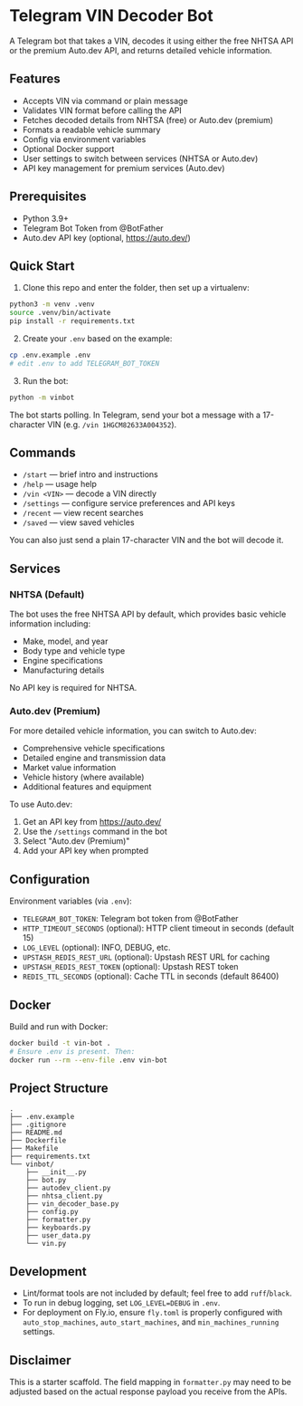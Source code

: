 # Telegram VIN Decoder Bot

A Telegram bot that takes a VIN, decodes it using either the free NHTSA API or the premium Auto.dev API, and returns detailed vehicle information.

## Features
- Accepts VIN via command or plain message
- Validates VIN format before calling the API
- Fetches decoded details from NHTSA (free) or Auto.dev (premium)
- Formats a readable vehicle summary
- Config via environment variables
- Optional Docker support
- User settings to switch between services (NHTSA or Auto.dev)
- API key management for premium services (Auto.dev)

## Prerequisites
- Python 3.9+
- Telegram Bot Token from @BotFather
- Auto.dev API key (optional, https://auto.dev/)

## Quick Start

1. Clone this repo and enter the folder, then set up a virtualenv:

```bash
python3 -m venv .venv
source .venv/bin/activate
pip install -r requirements.txt
```

2. Create your `.env` based on the example:

```bash
cp .env.example .env
# edit .env to add TELEGRAM_BOT_TOKEN
```

3. Run the bot:

```bash
python -m vinbot
```

The bot starts polling. In Telegram, send your bot a message with a 17-character VIN (e.g. `/vin 1HGCM82633A004352`).

## Commands
- `/start` — brief intro and instructions
- `/help` — usage help
- `/vin <VIN>` — decode a VIN directly
- `/settings` — configure service preferences and API keys
- `/recent` — view recent searches
- `/saved` — view saved vehicles

You can also just send a plain 17-character VIN and the bot will decode it.

## Services

### NHTSA (Default)
The bot uses the free NHTSA API by default, which provides basic vehicle information including:
- Make, model, and year
- Body type and vehicle type
- Engine specifications
- Manufacturing details

No API key is required for NHTSA.

### Auto.dev (Premium)
For more detailed vehicle information, you can switch to Auto.dev:
- Comprehensive vehicle specifications
- Detailed engine and transmission data
- Market value information
- Vehicle history (where available)
- Additional features and equipment

To use Auto.dev:
1. Get an API key from https://auto.dev/
2. Use the `/settings` command in the bot
3. Select "Auto.dev (Premium)"
4. Add your API key when prompted

## Configuration
Environment variables (via `.env`):
- `TELEGRAM_BOT_TOKEN`: Telegram bot token from @BotFather
- `HTTP_TIMEOUT_SECONDS` (optional): HTTP client timeout in seconds (default 15)
- `LOG_LEVEL` (optional): INFO, DEBUG, etc.
- `UPSTASH_REDIS_REST_URL` (optional): Upstash REST URL for caching
- `UPSTASH_REDIS_REST_TOKEN` (optional): Upstash REST token
- `REDIS_TTL_SECONDS` (optional): Cache TTL in seconds (default 86400)

## Docker
Build and run with Docker:

```bash
docker build -t vin-bot .
# Ensure .env is present. Then:
docker run --rm --env-file .env vin-bot
```

## Project Structure
```
.
├── .env.example
├── .gitignore
├── README.md
├── Dockerfile
├── Makefile
├── requirements.txt
└── vinbot/
    ├── __init__.py
    ├── bot.py
    ├── autodev_client.py
    ├── nhtsa_client.py
    ├── vin_decoder_base.py
    ├── config.py
    ├── formatter.py
    ├── keyboards.py
    ├── user_data.py
    └── vin.py
```

## Development
- Lint/format tools are not included by default; feel free to add `ruff`/`black`.
- To run in debug logging, set `LOG_LEVEL=DEBUG` in `.env`.
- For deployment on Fly.io, ensure `fly.toml` is properly configured with `auto_stop_machines`, `auto_start_machines`, and `min_machines_running` settings.

## Disclaimer
This is a starter scaffold. The field mapping in `formatter.py` may need to be adjusted based on the actual response payload you receive from the APIs.